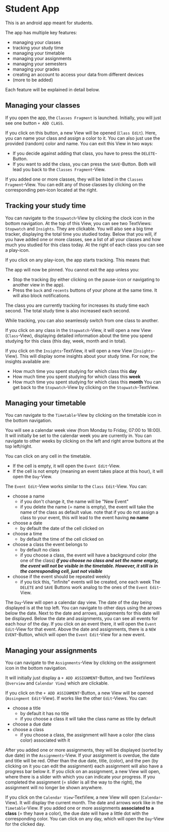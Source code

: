 # Student App

This is an android app meant for students.

The app has multiple key features:
* managing your classes
* tracking your study time
* managing your timetable
* managing your assignments
* managing your semesters
* managing your grades
* creating an account to access your data from different devices
* (more to be added)

Each feature will be explained in detail below.

## Managing your classes

If you open the app, the `Classes Fragment` is launched.
Initially, you will just see one button `+ ADD CLASS`.

If you click on this button, a new View will be opened (`Class Edit`).
Here, you can name your class and assign a color to it. You can also just use the provided (random) color and name.
You can exit this View in two ways:
* If you decide against adding that class, you have to press the `DELETE`-Button.
* If you want to add the class, you can press the `SAVE`-Button.
Both will lead you back to the `Classes Fragment`-View.

If you added one or more classes, they will be listed in the `Classes Fragment`-View.
You can edit any of those classes by clicking on the corresponding pen-icon located at the right.

## Tracking your study time

You can navigate to the `Stopwatch`-View by clicking the clock icon in the bottom navigation.
At the top of this View, you can see two TextViews: `Stopwatch` and `Insights`. They are clickable.
You will also see a big time tracker, displaying the total time you studied today.
Below that you will, if you have added one or more classes, see a list of all your classes and how much you studied for this class today.
At the right of each class you can see a play-icon. 

If you click on any play-icon, the app starts tracking. This means that:

The app will now be pinned. You cannot exit the app unless you:
* Stop the tracking (by either clicking on the pause-icon or navigating to another view in the app).
* Press the `back` and `recents` buttons of your phone at the same time.
It will also block notifications.

The class you are currently tracking for increases its study time each second. The total study time is also increased each second.

While tracking, you can also seamlessly switch from one class to another.

If you click on any class in the `Stopwatch`-View, it will open a new View (`Class`-View), displaying detailed information about the time you spend studying for this class (this day, week, month and in total).

If you click on the `Insights`-TextView, it will open a new View (`Insights`-View). This will display some insights about your study time. 
For now, the insights available are:
* How much time you spent studying for which class this **day**
* How much time you spent studying for which class this **week**
* How much time you spent studying for which class this **month**
You can get back to the `Stopwatch`-View by clicking on the `Stopwatch`-TextView.

## Managing your timetable

You can navigate to the `Timetable`-View by clicking on the timetable icon in the bottom navigation.

You will see a calendar week view (from Monday to Friday, 07:00 to 18:00). It will initially be set to the calendar week you are currently in.
You can navigate to other weeks by clicking on the left and right arrow buttons at the top left/right.

You can click on any cell in the timetable. 
* If the cell is empty, it will open the `Event Edit`-View.
* If the cell is not empty (meaning an event takes place at this hour), it will open the `Day`-View.

The `Event Edit`-View works similar to the `Class Edit`-View.
You can:
* choose a name
  * if you don't change it, the name will be "New Event"
  * if you delete the name (= name is empty), the event will take the name of the class as default value. note that if you do not assign a class to your event, this will lead to the event having **no name**
* choose a date
  * by default the date of the cell clicked on
* choose a time
  * by default the time of the cell clicked on
* choose a class the event belongs to
  * by default no class
  * if you choose a class, the event will have a background color (the one of the class)
    ***if you choose no class and set the name empty, the event will not be visible in the timetable. However, it still is in the corresponding cell, just not visible***
* choose if the event should be repeated weekly
  * if you tick this, "infinite" events will be created, one each week
The `DELETE` and `SAVE` Buttons work analog to the ones of the `Event Edit`-View.

The `Day`-View will open a calendar day view. The date of the day being displayed is at the top left.
You can navigate to other days using the arrows below the date.
Next to the date and arrows, assignments for this date will be displayed.
Below the date and assignments, you can see all events for each hour of the day. If you click on an event there, it will open the `Event Edit`-View for that event.
Above the date and assignments, there is a `NEW EVENT`-Button, which will open the `Event Edit`-View for a new event.

## Managing your assignments

You can navigate to the `Assignments`-View by clicking on the assignment icon in the bottom navigation.

It will initially just display a `+ ADD ASSIGNMENT`-Button, and two TextViews (`Overview` and `Calendar View`) which are clickable.

If you click on the `+ ADD ASSIGNMENT`-Button, a new View will be opened (`Assingment Edit`-View).
If works like the other `Edit`-Views. You can:
* choose a title
  * by default it has no title
  * if you choose a class it will take the class name as title by default
* choose a due date
* choose a class
  * if you choose a class, the assignment will have a color (the class color) associated with it

After you added one or more assignments, they will be displayed (sorted by due date) in the `Assignments`-View.
If your assignment is overdue, the date and title will be red.
Other than the due date, title, (color), and the pen (by clicking on it you can edit the assignment) each assignment will also have a progress bar below it.
If you click on an assignment, a new View will open, where there is a slider with which you can indicate your progress.
If you completed the assignment (= slider is all the way to the right), the assignment will no longer be shown anywhere.

If you click on the `Calendar View`-TextView, a new View will open (`Calendar`-View). It will display the current month.
The date and arrows work like in the `Timetable`-View.
If you added one or more assignments **associated to a class** (= they have a color), the due date will have a little dot with the corresponding color.
You can click on any day, which will open the `Day`-View for the clicked day.